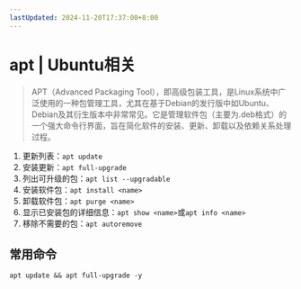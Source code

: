 ```yaml
---
lastUpdated: 2024-11-20T17:37:00+8:00
---
```


# apt | Ubuntu相关

> APT（Advanced Packaging Tool），即高级包装工具，是Linux系统中广泛使用的一种包管理工具，尤其在基于Debian的发行版中如Ubuntu、Debian及其衍生版本中非常常见。它是管理软件包（主要为.deb格式）的一个强大命令行界面，旨在简化软件的安装、更新、卸载以及依赖关系处理过程。

1. 更新列表：```apt update```
2. 安装更新：```apt full-upgrade```
3. 列出可升级的包：```apt list --upgradable```
4. 安装软件包：```apt install <name>```
5. 卸载软件包：```apt purge <name>```
6. 显示已安装包的详细信息：```apt show <name>```或```apt info <name>```
7. 移除不需要的包：```apt autoremove```

## 常用命令

```apt update && apt full-upgrade -y```